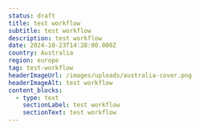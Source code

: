 ```yaml
---
status: draft
title: test workflow
subtitle: test workflow
description: test workflow
date: 2024-10-23T14:28:00.000Z
country: Australia
region: europe
tag: test-workflow
headerImageUrl: /images/uploads/australia-cover.png
headerImageAlt: test workflow
content_blocks:
  - type: text
    sectionLabel: test workflow
    sectionText: test workflow
---
```

